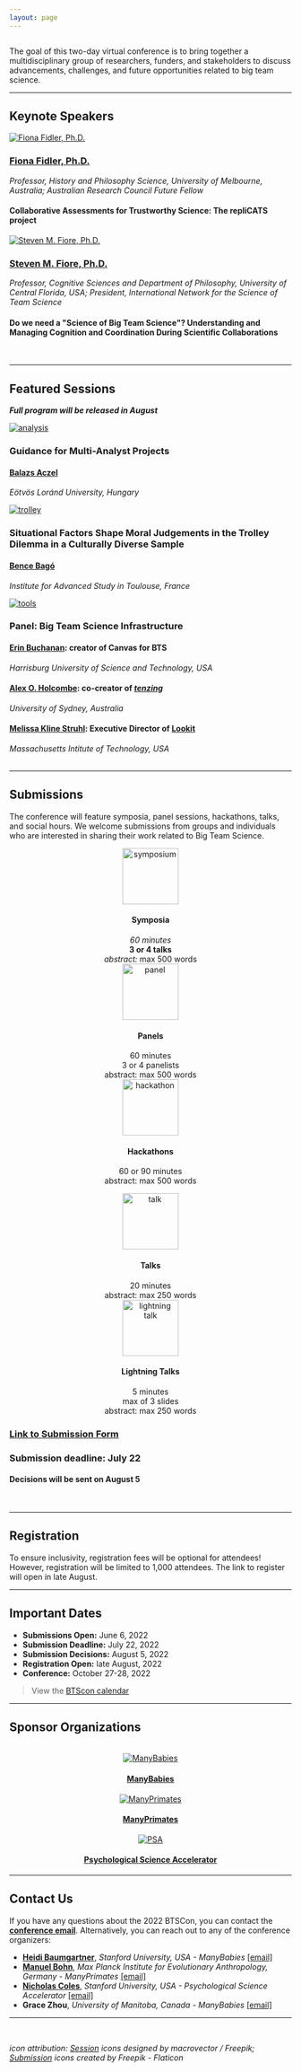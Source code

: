 ```yaml
---
layout: page
---
```



<img src="/assets/img/BTSCon2022_logo.png" alt="" />

The goal of this two-day virtual conference is to bring together a multidisciplinary group of researchers, funders, and stakeholders to discuss advancements, challenges, and future opportunities related to big team science.

***
<!--## [Speakers]({{site.baseurl}}/people/) 
-->
## Keynote Speakers

<section>
  <div class="container">
    <div class="row">
      <div class="col-sm-12">
        <p>    </p>
      </div>
    </div>
    <div class="row">
      <div class="col-sm-4 col-xs-6">
        <a href="https://findanexpert.unimelb.edu.au/profile/3224-fiona-fidler#" target="_blank"><img src="/assets/img/FidlerHeadshot.png" alt="Fiona Fidler, Ph.D."></a>
      </div>
      <div class="col-sm-8">
        <h3><a href="https://findanexpert.unimelb.edu.au/profile/3224-fiona-fidler#" target="_blank">Fiona Fidler, Ph.D.</a></h3>
        <i>Professor, History and Philosophy Science, University of Melbourne, Australia; Australian Research Council Future Fellow</i>
        <h4>Collaborative Assessments for Trustworthy Science: The repliCATS project</h4>
      </div>
    </div>
    <div class="row">
      <div class="col-sm-12">
        <p>    </p>
      </div>
    </div>
    <div class="row">
      <div class="col-sm-4 col-xs-6">
        <a href="https://csl.ist.ucf.edu/People" target="_blank"><img src="/assets/img/FioreHeadshot.png" alt="Steven M. Fiore, Ph.D."></a>
      </div>
      <div class="col-sm-8">
        <h3><a href="https://csl.ist.ucf.edu/People" target="_blank">Steven M. Fiore, Ph.D.</a></h3>
        <i>Professor, Cognitive Sciences and Department of Philosophy, University of Central Florida, USA; President, International Network for the Science of Team Science</i>
        <h4>Do we need a "Science of Big Team Science"?  Understanding and Managing Cognition and Coordination During Scientific Collaborations</h4>
      </div>
    </div>
  </div>
</section>
<br>

***
## Featured Sessions

<b><i>Full program will be released in August</i></b>

<section>
  <div class="container">
    <div class="row">
      <div class="col-sm-12">
        <p>    </p>
      </div>
    </div>
    <div class="row">
      <div class="col-sm-3 col-xs-6">
        <a href="https://www.nature.com/articles/d41586-022-01332-8/" target="_blank"><img src="/assets/img/analysis.png" alt="analysis"></a>
      </div>
      <div class="col-sm-9">
        <h3>Guidance for Multi-Analyst Projects</h3>
        <h4><a href="http://decisionlab.elte.hu/members/balazs-aczel/" target="_blank">Balazs Aczel</a></h4>
        <i>Eötvös Loránd University, Hungary</i>
      </div>
    </div>
    <div class="col-sm-12">
        <p>   </p>
    </div>
    <div class="row">
      <div class="col-sm-3 col-xs-6">
        <a href="https://psysciacc.org/006-trolley-problem/" target="_blank"><img src="/assets/img/trolley.png" alt="trolley"></a>
      </div>
      <div class="col-sm-9">
        <h3>Situational Factors Shape Moral Judgements in the Trolley Dilemma in a Culturally Diverse Sample</h3>
        <h4><a href="https://www.iast.fr/people/bence-bago" target="_blank">Bence Bagó</a></h4>
        <i>Institute for Advanced Study in Toulouse, France</i>
      </div>
    </div>
    <div class="col-sm-12">
        <p>   </p>
    </div>
    <div class="row">
      <div class="col-sm-3 col-xs-6">
        <a href=""><img src="/assets/img/tools.png" alt="tools"></a>
      </div>
      <div class="col-sm-9">
        <h3>Panel: Big Team Science Infrastructure</h3>
        <h4><a href="https://www.aggieerin.com/page/about/" target="_blank">Erin Buchanan</a>: creator of Canvas for BTS</h4>
        <i>Harrisburg University of Science and Technology, USA</i>
        <h4><a href="https://www.sydney.edu.au/science/about/our-people/academic-staff/alex-holcombe.html" target="_blank">Alex O. Holcombe</a>: co-creator of <i><a href="https://rollercoaster.shinyapps.io/tenzing/" target="_blank">tenzing</a></i></h4>
        <i>University of Sydney, Australia</i>
        <h4><a href="http://www.melissaklinestruhl.com" target="_blank">Melissa Kline Struhl</a>: Executive Director of <a href="https://lookit.mit.edu" target="_blank">Lookit</a></h4>
        <i>Massachusetts Intitute of Technology, USA</i>
      </div>
    </div>
  </div>
</section>
<br>

<!--
***
## [Program]({{site.baseurl}}/schedule/) 
-->

***
## Submissions

The conference will feature symposia, panel sessions, hackathons, talks, and social hours. We welcome submissions from groups and individuals who are interested in sharing their work related to Big Team Science.

<section>
  <div class="container">
<!--<div class="row">
      <div class="col-sm-12">
        <p>    </p>
      </div>
    </div> -->
    <div class="row justify-content-around">
      <div class="col-sm-4 col-xs-6" align="center">
        <img src="/assets/img/symposium.png" alt="symposium" width="100" height="100">
        <h4>Symposia</h4>
        <i>60 minutes</i> <br>
        <b>3 or 4 talks</b> <br>
        <i>abstract:</i> max 500 words
      </div>
      <div class="col-sm-4 col-xs-6" align="center">
        <img src="/assets/img/panel.png" alt="panel" width="100" height="100">
        <h4>Panels</h4>
        60 minutes<br>
        3 or 4 panelists<br>
        abstract: max 500 words
      </div>
      <div class="col-sm-4 col-xs-6" align="center">
        <img src="/assets/img/hackathon.png" alt="hackathon" width="100" height="100">
        <h4>Hackathons</h4>
        60 or 90 minutes<br> 
        abstract: max 500 words
      </div>
    </div>
    <div class="col-sm-12">
        <p>   </p>
    </div>
    <div class="row justify-content-around">
      <div class="col-sm-1" align="center">
      </div>
      <div class="col-sm-4 col-xs-6" align="center">
        <img src="/assets/img/talk.png" alt="talk" width="100" height="100">
        <h4>Talks</h4>
        20 minutes<br> 
        abstract: max 250 words
      </div>
      <div class="col-sm-4 col-xs-6" align="center">
        <img src="/assets/img/lightning.png" alt="lightning talk" width="100" height="100">
        <h4>Lightning Talks</h4>
        5 minutes<br> 
        max of 3 slides<br> 
        abstract: max 250 words
      </div>
      <div class="col-sm-1" align="center">
      </div>
    </div>
    <div class="col-sm-12">
        <p>   </p>
    </div>
  </div>
</section> 

### <a href="https://docs.google.com/forms/d/e/1FAIpQLScIciauSbdMx7Es0Wnmp9ulOHGZtWlvaXinBm6mkLrd32WZyA/viewform?usp=sf_link" target="_blank">Link to Submission Form</a> 

### Submission deadline: July 22
#### Decisions will be sent on August 5
<br>

***
## Registration

To ensure inclusivity, registration fees will be optional for attendees! However, registration will be limited to 1,000 attendees. The link to register will open in late August.

***
## Important Dates

* **Submissions Open:** June 6, 2022
* **Submission Deadline:** July 22, 2022
* **Submission Decisions:** August 5, 2022
* **Registration Open:** late August, 2022
* **Conference:** October 27-28, 2022

> View the [BTScon calendar](https://calendar.google.com/calendar/embed?src=bigteamscienceconference%40gmail.com&ctz=America%2FLos_Angeles)


***
## Sponsor Organizations

<section>
	<br>
	<div class="container">
		<div class="row justify-content-around">
		  <div class="col-lg-3 col-md-3 col-sm-3 col-xs-3" align="center">
		    <a href="https://manybabies.github.io" class="image" target="_blank"><img src="/assets/img/MB_logo.png" alt="ManyBabies" /></a>
			   <h4><a href="https://manybabies.github.io" target="_blank">ManyBabies</a></h4>
		  </div>
      <div class="col-lg-3 col-md-3 col-sm-3 col-xs-3" align="center">
			  <a href="https://manyprimates.github.io" class="image" target="_blank"><img src="/assets/img/mp_logo_notext2.png" alt="ManyPrimates" /></a>
			  <h4><a href="https://manyprimates.github.io" target="_blank">ManyPrimates</a></h4>
		  </div>
		  <div class="col-lg-3 col-md-3 col-sm-3 col-xs-3" align="center">
			  <a href="https://psysciacc.org/" class="image" target="_blank"><img src="/assets/img/psa_logo.png" alt="PSA" /></a>
			  <h4><a href="https://psysciacc.org/" target="_blank">Psychological Science Accelerator</a></h4>
		  </div>
	  </div>
	</div>
</section>

***
## Contact Us

If you have any questions about the 2022 BTSCon, you can contact the [**conference email**](mailto:bigteamscienceconference@gmail.com). Alternatively, you can reach out to any of the conference organizers:

* [**Heidi Baumgartner**](https://profiles.stanford.edu/heidi-baumgartner), *Stanford University, USA - ManyBabies* [[email]](mailto:heidib@stanford.edu)
* [**Manuel Bohn**](https://manuelbohn.github.io), *Max Planck Institute for Evolutionary Anthropology, Germany - ManyPrimates* [[email]](mailto:manuel0bohn@gmail.com)
* [**Nicholas Coles**](https://hai.stanford.edu/people/nicholas-coles), *Stanford University, USA - Psychological Science Accelerator* [[email]](mailto:ncoles@stanford.edu)
* **Grace Zhou**, *University of Manitoba, Canada - ManyBabies* [[email]](mailto:grace.zhou@umanitoba.ca)

***
<br>

*icon attribution: <a href="http://www.freepik.com" target="_blank">Session</a> icons designed by macrovector / Freepik;
<a href="https://www.flaticon.com/" target="_blank">Submission</a> icons created by Freepik - Flaticon*